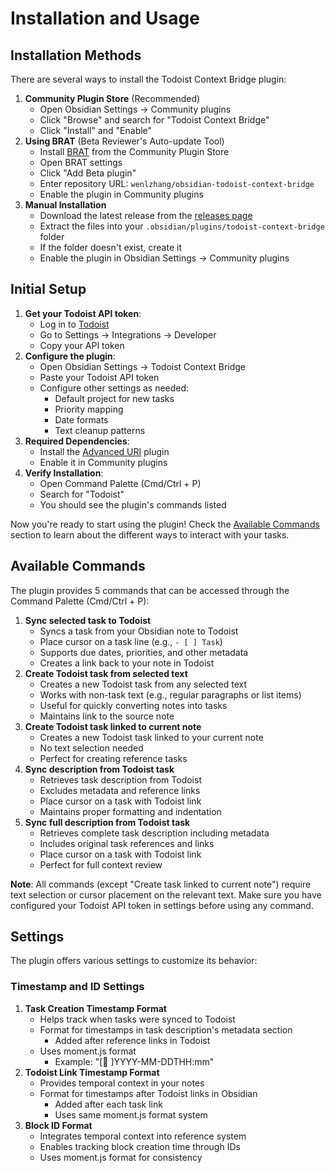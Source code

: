 # Installation and Usage

## Installation Methods

There are several ways to install the Todoist Context Bridge plugin:

1. **Community Plugin Store** (Recommended)
   - Open Obsidian Settings → Community plugins
   - Click "Browse" and search for "Todoist Context Bridge"
   - Click "Install" and "Enable"
2. **Using BRAT** (Beta Reviewer's Auto-update Tool)
   - Install [BRAT](https://github.com/TfTHacker/obsidian42-brat) from the Community Plugin Store
   - Open BRAT settings
   - Click "Add Beta plugin"
   - Enter repository URL: `wenlzhang/obsidian-todoist-context-bridge`
   - Enable the plugin in Community plugins
3. **Manual Installation**
   - Download the latest release from the [releases page](https://github.com/wenlzhang/obsidian-todoist-context-bridge/releases)
   - Extract the files into your `.obsidian/plugins/todoist-context-bridge` folder
   - If the folder doesn't exist, create it
   - Enable the plugin in Obsidian Settings → Community plugins

## Initial Setup

1. **Get your Todoist API token**:
   - Log in to [Todoist](https://todoist.com)
   - Go to Settings → Integrations → Developer
   - Copy your API token
2. **Configure the plugin**:
   - Open Obsidian Settings → Todoist Context Bridge
   - Paste your Todoist API token
   - Configure other settings as needed:
      - Default project for new tasks
      - Priority mapping
      - Date formats
      - Text cleanup patterns
3. **Required Dependencies**:
   - Install the [Advanced URI](https://github.com/Vinzent03/obsidian-advanced-uri) plugin
   - Enable it in Community plugins
4. **Verify Installation**:
   - Open Command Palette (Cmd/Ctrl + P)
   - Search for "Todoist"
   - You should see the plugin's commands listed

Now you're ready to start using the plugin! Check the [Available Commands](#available-commands) section to learn about the different ways to interact with your tasks.

## Available Commands

The plugin provides 5 commands that can be accessed through the Command Palette (Cmd/Ctrl + P):

1. **Sync selected task to Todoist**
   - Syncs a task from your Obsidian note to Todoist
   - Place cursor on a task line (e.g., `- [ ] Task`)
   - Supports due dates, priorities, and other metadata
   - Creates a link back to your note in Todoist
2. **Create Todoist task from selected text**
   - Creates a new Todoist task from any selected text
   - Works with non-task text (e.g., regular paragraphs or list items)
   - Useful for quickly converting notes into tasks
   - Maintains link to the source note
3. **Create Todoist task linked to current note**
   - Creates a new Todoist task linked to your current note
   - No text selection needed
   - Perfect for creating reference tasks
4. **Sync description from Todoist task**
   - Retrieves task description from Todoist
   - Excludes metadata and reference links
   - Place cursor on a task with Todoist link
   - Maintains proper formatting and indentation
5. **Sync full description from Todoist task**
   - Retrieves complete task description including metadata
   - Includes original task references and links
   - Place cursor on a task with Todoist link
   - Perfect for full context review

**Note**: All commands (except "Create task linked to current note") require text selection or cursor placement on the relevant text. Make sure you have configured your Todoist API token in settings before using any command.

## Settings

The plugin offers various settings to customize its behavior:

### Timestamp and ID Settings

1. **Task Creation Timestamp Format**
   - Helps track when tasks were synced to Todoist
   - Format for timestamps in task description's metadata section
      - Added after reference links in Todoist
   - Uses moment.js format
      - Example: "[📝 ]YYYY-MM-DDTHH:mm"
2. **Todoist Link Timestamp Format**
   - Provides temporal context in your notes
   - Format for timestamps after Todoist links in Obsidian
      - Added after each task link
      - Uses same moment.js format system
3. **Block ID Format**
   - Integrates temporal context into reference system
   - Enables tracking block creation time through IDs
   - Uses moment.js format for consistency
